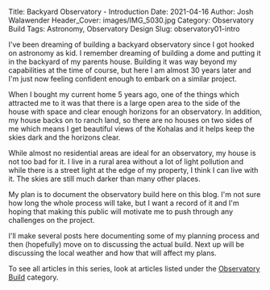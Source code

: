 Title: Backyard Observatory - Introduction
Date: 2021-04-16
Author: Josh Walawender
Header_Cover: images/IMG_5030.jpg
Category: Observatory Build
Tags: Astronomy, Observatory Design
Slug: observatory01-intro

I've been dreaming of building a backyard observatory since I got hooked on astronomy as kid.  I remember dreaming of building a dome and putting it in the backyard of my parents house.  Building it was way beyond my capabilities at the time of course, but here I am almost 30 years later and I'm just now feeling confident enough to embark on a similar project.

When I bought my current home 5 years ago, one of the things which attracted me to it was that there is a large open area to the side of the house with space and clear enough horizons for an observatory.  In addition, my house backs on to ranch land, so there are no houses on two sides of me which means I get beautiful views of the Kohalas and it helps keep the skies dark and the horizons clear.

While almost no residential areas are ideal for an observatory, my house is not too bad for it.  I live in a rural area without a lot of light pollution and while there is a street light at the edge of my property, I think I can live with it.  The skies are still much darker than many other places.

My plan is to document the observatory build here on this blog.  I'm not sure how long the whole process will take, but I want a record of it and I'm hoping that making this public will motivate me to push through any challenges on the project.

I'll make several posts here documenting some of my planning process and then (hopefully) move on to discussing the actual build.  Next up will be discussing the local weather and how that will affect my plans.

To see all articles in this series, look at articles listed under the [Observatory Build](categories/observatory-build) category.
